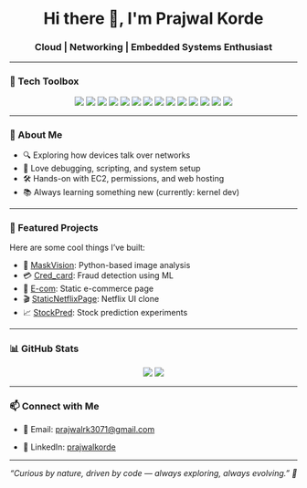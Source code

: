 <h1 align="center">Hi there 👋, I'm Prajwal Korde</h1>
<h3 align="center">Cloud | Networking | Embedded Systems Enthusiast</h3>

---

### 🧰 Tech Toolbox
<p align="center">

  <!-- Programming Languages -->
  <img src="https://img.shields.io/badge/Python-3776AB?style=for-the-badge&logo=python&logoColor=white"/>
  <img src="https://img.shields.io/badge/C++-00599C?style=for-the-badge&logo=cplusplus&logoColor=white"/>
  <img src="https://img.shields.io/badge/JavaScript-F7DF1E?style=for-the-badge&logo=javascript&logoColor=black"/>

  <!-- Platforms & Tools -->
  <img src="https://img.shields.io/badge/AWS-232F3E?style=for-the-badge&logo=amazonaws&logoColor=white"/>
  <img src="https://img.shields.io/badge/Linux-FCC624?style=for-the-badge&logo=linux&logoColor=black"/>
  <img src="https://img.shields.io/badge/GitHub-181717?style=for-the-badge&logo=github&logoColor=white"/>
  <img src="https://img.shields.io/badge/VS%20Code-007ACC?style=for-the-badge&logo=visual-studio-code&logoColor=white"/>

  <!-- Markup & Styling -->
  <img src="https://img.shields.io/badge/HTML5-E34F26?style=for-the-badge&logo=html5&logoColor=white"/>
  <img src="https://img.shields.io/badge/CSS3-1572B6?style=for-the-badge&logo=css3&logoColor=white"/>
  <img src="https://img.shields.io/badge/Tailwind_CSS-38B2AC?style=for-the-badge&logo=tailwind-css&logoColor=white"/>

  <!-- Machine Learning & Data -->
  <img src="https://img.shields.io/badge/NumPy-013243?style=for-the-badge&logo=numpy&logoColor=white"/>
  <img src="https://img.shields.io/badge/Pandas-150458?style=for-the-badge&logo=pandas&logoColor=white"/>
  <img src="https://img.shields.io/badge/Scikit--Learn-F7931E?style=for-the-badge&logo=scikit-learn&logoColor=white"/>
  <img src="https://img.shields.io/badge/Matplotlib-11557C?style=for-the-badge&logo=matplotlib&logoColor=white"/>


</p>


---

### 🚀 About Me
- 🔍 Exploring how devices talk over networks  
- 🧪 Love debugging, scripting, and system setup  
- 🛠️ Hands-on with EC2, permissions, and web hosting  
- 📚 Always learning something new (currently: kernel dev)

---

### 📌 Featured Projects
Here are some cool things I’ve built:

- 🧠 [MaskVision](https://github.com/prajwalkorde/MaskVision): Python-based image analysis  
- 💳 [Cred_card](https://github.com/prajwalkorde/Cred_card): Fraud detection using ML  
- 🛒 [E-com](https://github.com/prajwalkorde/E-com): Static e-commerce page  
- 🎬 [StaticNetflixPage](https://github.com/prajwalkorde/StaticNetflixPage): Netflix UI clone  
- 📈 [StockPred](https://github.com/prajwalkorde/StockPred): Stock prediction experiments

---

### 📊 GitHub Stats
<p align="center">
  <img src="https://github-readme-stats.vercel.app/api?username=prajwalkorde&show_icons=true&theme=tokyonight" />
  <img src="https://github-readme-streak-stats.herokuapp.com/?user=prajwalkorde&theme=tokyonight" />
</p>

---

### 📫 Connect with Me
- 📧 Email: prajwalrk3071@gmail.com  

- 🔗 LinkedIn: [prajwalkorde](https://www.linkedin.com/in/prajwal-korde-67974420b)
---

<p align="center">
  <em>“Curious by nature, driven by code — always exploring, always evolving.” 🚀</em>
</p>


